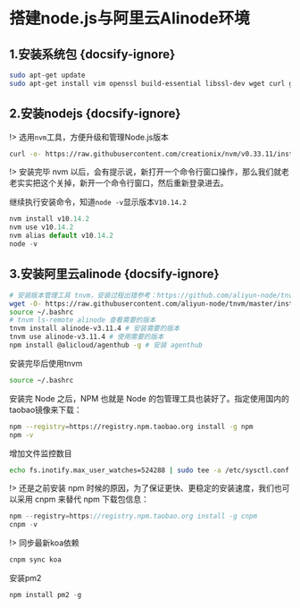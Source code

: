 # 搭建node.js与阿里云Alinode环境

## 1.安装系统包 {docsify-ignore}
```sh
sudo apt-get update
sudo apt-get install vim openssl build-essential libssl-dev wget curl git
```

## 2.安装nodejs {docsify-ignore}

!> 选用`nvm`工具，方便升级和管理Node.js版本

```sh
curl -o- https://raw.githubusercontent.com/creationix/nvm/v0.33.11/install.sh | bash
```

!> 安装完毕 nvm 以后，会有提示说，新打开一个命令行窗口操作，那么我们就老老实实把这个关掉，新开一个命令行窗口，然后重新登录进去。

继续执行安装命令，知道`node -v`显示版本`V10.14.2`

```javascript
nvm install v10.14.2
nvm use v10.14.2
nvm alias default v10.14.2
node -v
```

## 3.安装阿里云alinode {docsify-ignore}

```sh
# 安装版本管理工具 tnvm，安装过程出错参考：https://github.com/aliyun-node/tnvm
wget -O- https://raw.githubusercontent.com/aliyun-node/tnvm/master/install.sh | bash
source ~/.bashrc
# tnvm ls-remote alinode 查看需要的版本
tnvm install alinode-v3.11.4 # 安装需要的版本
tnvm use alinode-v3.11.4 # 使用需要的版本
npm install @alicloud/agenthub -g # 安装 agenthub
```

安装完毕后使用tnvm

```sh
source ~/.bashrc
```

安装完 Node 之后，NPM 也就是 Node 的包管理工具也装好了。指定使用国内的taobao镜像来下载：

```sh
npm --registry=https://registry.npm.taobao.org install -g npm
npm -v
```

增加文件监控数目

```sh
echo fs.inotify.max_user_watches=524288 | sudo tee -a /etc/sysctl.conf && sudo sysctl -p
```

!> 还是之前安装 npm 时候的原因，为了保证更快、更稳定的安装速度，我们也可以采用 cnpm 来替代 npm 下载包信息：

```javascript
npm --registry=https://registry.npm.taobao.org install -g cnpm
cnpm -v
```

!> 同步最新koa依赖

```javascript
cnpm sync koa
```

安装pm2

```javascript
npm install pm2 -g
```